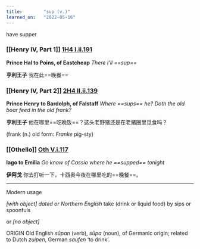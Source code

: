 ```yaml
---
title:        "sup (v.)"
learned_on:   "2022-05-16"
---
```


have supper

### [[Henry IV, Part 1]] [1H4 I.ii.191](https://www.shakespeareswords.com/Public/Play.aspx?Act=1&Scene=2&WorkId=33#232720) 

**Prince Hal to Poins, of Eastcheap** *There I'll ==sup==*

**亨利王子** 我在此==晚餐==

### [[Henry IV, Part 2]] [2H4 II.ii.139](https://www.shakespeareswords.com/Public/Play.aspx?Act=2&Scene=2&WorkId=39#258718) 

**Prince Henry to Bardolph, of Falstaff** *Where ==sups== he? Doth the old boar feed in the old frank?*

**亨利王子** 他在哪里==吃晚饭==？这头老野猪还是在老猪圈里觅食吗？

(frank (n.) old form: *Franke* pig-sty)

### [[Othello]] [Oth V.i.117](https://www.shakespeareswords.com/Public/Play.aspx?Act=5&Scene=1&WorkId=9#145695) 

**Iago to Emilia** *Go know of Cassio where he ==supped== tonight*

**伊阿戈** 你去打听一下，卡西奥今夜在哪里吃的==晚餐==。

-----

Modern usage

*\[with object\] dated or Northern English* take (drink or liquid food) by sips or spoonfuls

or *\[no object\]*

ORIGIN Old English *sūpan* (verb), *sūpa* (noun), of Germanic origin; related to Dutch *zuipen*, German *saufen* ‘to drink’.